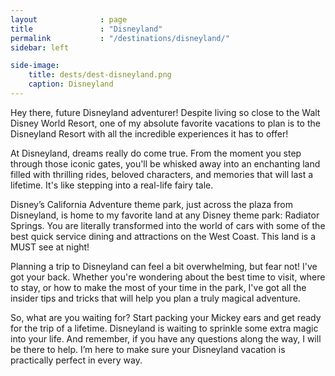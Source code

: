 ```yaml
---
layout              : page
title               : "Disneyland"
permalink           : "/destinations/disneyland/"
sidebar: left

side-image:
    title: dests/dest-disneyland.png
    caption: Disneyland
---
```


Hey there, future Disneyland adventurer! Despite living so close to the Walt Disney World Resort, one of my absolute favorite vacations to plan is to the Disneyland Resort with all the incredible experiences it has to offer!

At Disneyland, dreams really do come true. From the moment you step through those iconic gates, you'll be whisked away into an enchanting land filled with thrilling rides, beloved characters, and memories that will last a lifetime. It's like stepping into a real-life fairy tale.

Disney’s California Adventure theme park, just across the plaza from Disneyland, is home to my favorite land at any Disney theme park: Radiator Springs. You are literally transformed into the world of cars with some of the best quick service dining and attractions on the West Coast. This land is a MUST see at night!

Planning a trip to Disneyland can feel a bit overwhelming, but fear not! I've got your back. Whether you're wondering about the best time to visit, where to stay, or how to make the most of your time in the park, I've got all the insider tips and tricks that will help you plan a truly magical adventure.

So, what are you waiting for? Start packing your Mickey ears and get ready for the trip of a lifetime. Disneyland is waiting to sprinkle some extra magic into your life. And remember, if you have any questions along the way, I will be there to help. I’m here to make sure your Disneyland vacation is practically perfect in every way.

